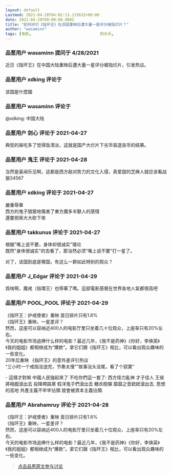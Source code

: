 ```yaml
---
layout: default
Lastmod: 2021-04-28T04:02:13.115632+00:00
date: 2021-04-28T00:00:00.000Z
title: "如何评价《指环王》在该国重映后遭大量一星评分被指烂片？"
author: "wasaminn"
tags: [电影,								奶头乐,								指环王]
---
```



### 品葱用户 **wasaminn** 提问于 4/28/2021
    
近日《指环王》在中国大陆重映后遭大量一星评分被指烂片，引发热议。
    
                

### 品葱用户 **xdking** 评论于 
        
该国是什麼國
        
                

### 品葱用户 **wasaminn** 评论于 
        
@xdking: 中国大陆
        
                

### 品葱用户 **剑心** 评论于 2021-04-27
        
典型的屎吃多了觉得饭清淡，这就是国产大烂片下劣币驱逐良币的结果。
        
                

### 品葱用户 **鬼王** 评论于 2021-04-28
        
当然是喜闻乐见啊，这都是西方敌对势力的文化入侵，真爱国的芝麻人就应该看战狼34567
        
                

### 品葱用户 **xdking** 评论于 2021-04-27
        
嚴重辱華  
西方的鬼子狠狠地傷害了東方魔多半獸人的感情  
還要把索大大砍下來
        
                

### 品葱用户 **takkunus** 评论于 2021-04-27
        
根据"嘴上说不要，身体却很诚实"理论  
既然"身体很诚实"的去看了，那当然必须"嘴上说不要"打一星了。  
  
对了，该国到底是哪国，有这么一群如此特别的观众？
        
                

### 品葱用户 **J_Edgar** 评论于 2021-04-29
        
爲啥啊，魔戒（指環王）也辱華了嗎。這部電影感覺在世界各地人氣都很高吧
        
                

### 品葱用户 **POOL_POOL** 评论于 2021-04-29
        
《指环王：护戒使者》重映 首日排片只有1.8%  
《指环王》重映，一星差评？  
然而，这座可以容纳近400人的电影厅里只坐着几十位观众，上座率只有20%左右。  
今天的电影市场追捧什么样的电影？最近几年，《我不是药神》《你好，李焕英》《我的姐姐》都相继成为“爆款”。拿它们跟《指环王》相比，可以看出观众趣味的一些变化。  
20年后重映 《指环王》的意外差评引热议  
“三小时一个戒指没送完，节奏太慢”“故事没头没尾，看了个寂寞”  
  
\- 這樣才對嘛 中國人民強起來了 不吃你們這一套了: 西方怪力亂神 才子佳人 王侯將相戲滾出去 投降帶路黨 假洋鬼子們滾出去 糖衣砲彈 靡靡之音統統滾出去. 思想的高地 共產主義不牢牢佔領 就會被資本主義佔領.
        
                

### 品葱用户 **Abrahamruy** 评论于 2021-04-28
        
《指环王：护戒使者》重映 首日排片只有1.8%  
《指环王》重映，一星差评？  
然而，这座可以容纳近400人的电影厅里只坐着几十位观众，上座率只有20%左右。  
今天的电影市场追捧什么样的电影？最近几年，《我不是药神》《你好，李焕英》《我的姐姐》都相继成为“爆款”。拿它们跟《指环王》相比，可以看出观众趣味的一些变化。
        
                





> [点击品葱原文参与讨论](https://pincong.rocks/question/38386)

